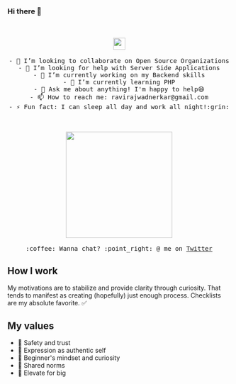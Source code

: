 ### Hi there 👋

<!--
**RavirajWadnerkar/RavirajWadnerkar** is a ✨ _special_ ✨ repository because its `README.md` (this file) appears on your GitHub profile.

Here are some ideas to get you started:
-->

<p align="center">
 <br><br>
  <img src="https://user-images.githubusercontent.com/5679180/79618120-0daffb80-80be-11ea-819e-d2b0fa904d07.gif" width="27px">
 <br><br>
 <samp>
  - 👯 I’m looking to collaborate on Open Source Organizations <br>
  - 🤔 I’m looking for help with Server Side Applications <br>
  - 🔭 I’m currently working on my Backend skills <br>
  - 🌱 I’m currently learning PHP <br>
  - 💬 Ask me about anything! I'm happy to help😄 <br>
  - 📫 How to reach me: ravirajwadnerkar@gmail.com <br>
  - ⚡ Fun fact: I can sleep all day and work all night!:grin:
 </samp>
</p>
<p align="center">
 <br><br>
 <img src="https://i.imgur.com/kdKhgx6.gif" width="240px" align="center">
 <samp>
  <br><br>:coffee: Wanna chat? :point_right: @ me on <a href="https://twitter.com/RavirajWadnerk1">Twitter</a>
 </samp>
</p>

## How I work
My motivations are to stabilize and provide clarity through curiosity. That tends to manifest as creating (hopefully) just enough process. Checklists are my absolute favorite. ✅ 

## My values
- 💖 Safety and trust<br>
- 🌟 Expression as authentic self<br>
- 🍏 Beginner's mindset and curiosity<br>
- 🙌 Shared norms<br>
- 🚀 Elevate for big
